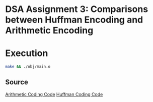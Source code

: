 # DSA Assignment 3: Comparisons between Huffman Encoding and Arithmetic Encoding

# Execution
```bash
make && ./obj/main.o
```

## Source
[Arithmetic Coding Code](https://par.cse.nsysu.edu.tw/~homework/algo01/8934609/index.html)
[Huffman Coding Code](https://github.com/ludlows/chuffman)
